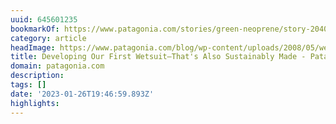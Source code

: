 ```yaml
---
uuid: 645601235
bookmarkOf: https://www.patagonia.com/stories/green-neoprene/story-20409.html
category: article
headImage: https://www.patagonia.com/blog/wp-content/uploads/2008/05/wetsuit_mfull_03jpg.jpg
title: Developing Our First Wetsuit—That's Also Sustainably Made - Patagonia Stories
domain: patagonia.com
description:
tags: []
date: '2023-01-26T19:46:59.893Z'
highlights:
---
```



